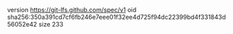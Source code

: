 version https://git-lfs.github.com/spec/v1
oid sha256:350a391cd7cf6fb246e7eee01f32ee4d725f94dc22399bd4f331843d56052e42
size 233
